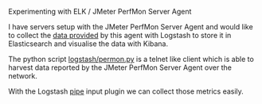 Experimenting with ELK / JMeter PerfMon Server Agent

I have servers setup with the JMeter PerfMon Server Agent and would like to collect the [data provided](http://jmeter-plugins.org/wiki/PerfMonMetrics/) by this agent with Logstash to store it in Elasticsearch and visualise the data with Kibana.

The python script [logstash/permon.py](logstash/permon.py) is a telnet like client which is able to harvest data reported by the JMeter PerfMon Server Agent over the network.

With the Logstash [pipe](https://www.elastic.co/guide/en/logstash/master/plugins-inputs-pipe.html) input plugin we can collect those metrics easily.
